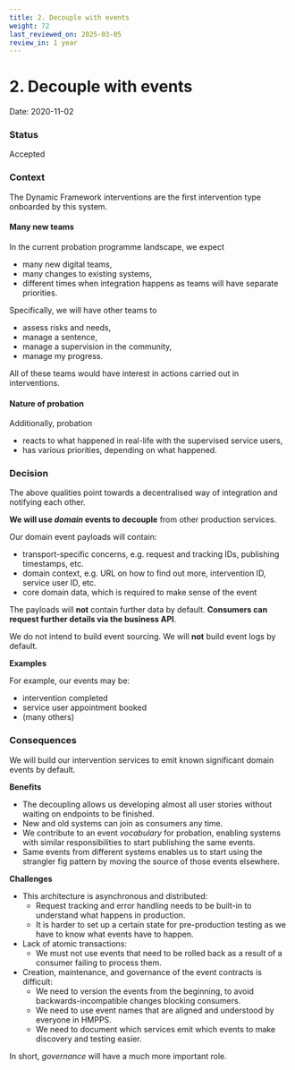 ```yaml
---
title: 2. Decouple with events
weight: 72
last_reviewed_on: 2025-03-05
review_in: 1 year
---
```


# 2. Decouple with events

Date: 2020-11-02

### Status

Accepted

### Context

The Dynamic Framework interventions are the first intervention type onboarded by this system.

#### Many new teams

In the current probation programme landscape, we expect

- many new digital teams,
- many changes to existing systems,
- different times when integration happens as teams will have separate priorities.

Specifically, we will have other teams to

- assess risks and needs,
- manage a sentence,
- manage a supervision in the community,
- manage my progress.

All of these teams would have interest in actions carried out in interventions.

#### Nature of probation

Additionally, probation

- reacts to what happened in real-life with the supervised service users,
- has various priorities, depending on what happened.

### Decision

The above qualities point towards a decentralised way of integration and notifying each other.

**We will use _domain_ events to decouple** from other production services.

Our domain event payloads will contain:

- transport-specific concerns, e.g. request and tracking IDs, publishing timestamps, etc.
- domain context, e.g. URL on how to find out more, intervention ID, service user ID, etc.
- core domain data, which is required to make sense of the event

The payloads will **not** contain further data by default. **Consumers can request further details via the business API**.

We do not intend to build event sourcing. We will **not** build event logs by default.

**Examples**

For example, our events may be:

- intervention completed
- service user appointment booked
- (many others)

### Consequences

We will build our intervention services to emit known significant domain events by default.

**Benefits**

- The decoupling allows us developing almost all user stories without waiting on endpoints to be finished.
- New and old systems can join as consumers any time.
- We contribute to an event _vocabulary_ for probation, enabling systems with similar responsibilities to
  start publishing the same events.
- Same events from different systems enables us to start using the strangler fig pattern
  by moving the source of those events elsewhere.

**Challenges**

- This architecture is asynchronous and distributed:
  - Request tracking and error handling needs to be built-in to understand what happens in production.
  - It is harder to set up a certain state for pre-production testing as we have to know what events have to happen.
- Lack of atomic transactions:
  - We must not use events that need to be rolled back as a result of a consumer failing to process them.
- Creation, maintenance, and governance of the event contracts is difficult:
  - We need to version the events from the beginning, to avoid backwards-incompatible changes blocking consumers.
  - We need to use event names that are aligned and understood by everyone in HMPPS.
  - We need to document which services emit which events to make discovery and testing easier.

In short, _governance_ will have a much more important role.
